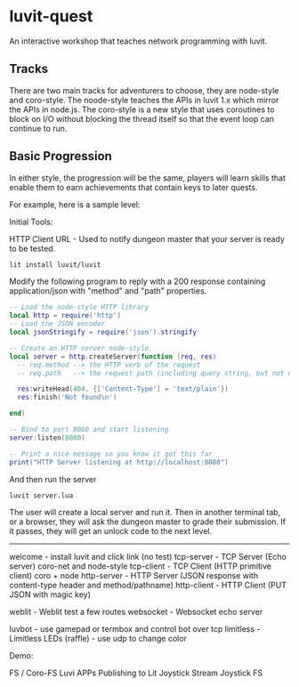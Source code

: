 # luvit-quest
An interactive workshop that teaches network programming with luvit.

## Tracks

There are two main tracks for adventurers to choose, they are node-style and coro-style.  The noode-style teaches the APIs in luvit 1.x which mirror the APIs in node.js.  The coro-style is a new style that uses coroutines to block on I/O without blocking the thread itself so that the event loop can continue to run.

## Basic Progression

In either style, the progression will be the same, players will learn skills that enable them to earn achievements that contain keys to later quests.

For example, here is a sample level:

Initial Tools:

HTTP Client URL - Used to notify dungeon master that your server is ready to be tested.


```sh
lit install luvit/luvit
```

Modify the following program to reply with a 200 response containing application/json with
"method" and "path" properties.

```lua
-- Load the node-style HTTP library
local http = require('http')
-- Load the JSON encoder
local jsonStringify = require('json').stringify

-- Create an HTTP server node-style.
local server = http.createServer(function (req, res)
  -- req.method --> the HTTP verb of the request
  -- req.path   --> the request path (including query string, but not domain or protocol)

  res:writeHead(404, {['Content-Type'] = 'text/plain'})
  res:finish('Not found\n')

end)

-- Bind to port 8080 and start listening
server:listen(8080)

-- Print a nice message so you know it got this far
print("HTTP Server listening at http://localhost:8080")
```

And then run the server

```sh
luvit server.lua
```

The user will create a local server and run it.  Then in another terminal tab, or a browser, they will ask the dungeon master
to grade their submission.  If it passes, they will get an unlock code to the next level.


-----

welcome - install luvit and click link (no test)
tcp-server - TCP Server (Echo server) coro-net and node-style
tcp-client - TCP Client (HTTP primitive client) coro + node
http-server - HTTP Server (JSON response with content-type header and method/pathname)
http-client - HTTP Client (PUT JSON with magic key)

weblit - Weblit test a few routes
websocket - Websocket  echo server

luvbot - use gamepad or termbox and control bot over tcp
limitless - Limitless LEDs (raffle) - use udp to change color

Demo:

  FS / Coro-FS
  Luvi APPs
  Publishing to Lit
  Joystick Stream
  Joystick FS
